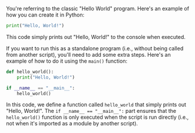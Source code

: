 You're referring to the classic "Hello World" program. Here's an example of how you can create it in Python:

```python
print("Hello, World!")
```

This code simply prints out "Hello, World!" to the console when executed.

If you want to run this as a standalone program (i.e., without being called from another script), you'll need to add some extra steps. Here's an example of how to do it using the `main()` function:

```python
def hello_world():
    print("Hello, World!")

if __name__ == "__main__":
    hello_world()
```

In this code, we define a function called `hello_world` that simply prints out "Hello, World!". The `if __name__ == "__main__":` part ensures that the `hello_world()` function is only executed when the script is run directly (i.e., not when it's imported as a module by another script).